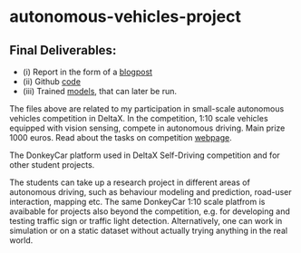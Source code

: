 # autonomous-vehicles-project

## Final Deliverables:

* (i) Report in the form of a [blogpost](https://softwareengineering.netlify.app/donkey-car/) 
* (ii) Github [code](https://github.com/mikecamara/autonomous-vehicles-project)
* (iii) Trained [models](/models), that can later be run.

The files above are related to my participation in small-scale autonomous vehicles competition in DeltaX. In the competition, 1:10 scale vehicles equipped with vision sensing, compete in autonomous driving. Main prize 1000 euros.
Read about the tasks on competition [webpage](https://courses.cs.ut.ee/t/DeltaXSelfDriving/).


The DonkeyCar platform used in DeltaX Self-Driving competition and for other student projects.

The students can take up a research project in different areas of autonomous driving, such as behaviour modeling and prediction, road-user interaction, mapping etc. The same DonkeyCar 1:10 scale platfrom is avaibable for projects also beyond the competition, e.g. for developing and testing traffic sign or traffic light detection. Alternatively, one can work in simulation or on a static dataset without actually trying anything in the real world.